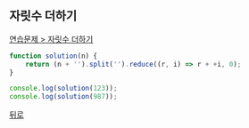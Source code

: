 ## 자릿수 더하기

[연습문제 > 자릿수 더하기](https://programmers.co.kr/learn/courses/30/lessons/12931)

``` js
function solution(n) {
    return (n + '').split('').reduce((r, i) => r + +i, 0);
}

console.log(solution(123));
console.log(solution(987));
```

[뒤로](https://github.com/SeongYongLee/TIL/tree/main/Algorithm/Programmers)